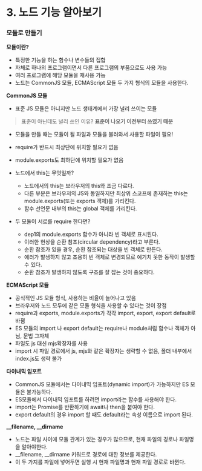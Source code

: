 # 3. 노드 기능 알아보기

### 모듈로 만들기

**모듈이란?**

- 특정한 기능을 하는 함수나 변수들의 집합
- 자체로 하나의 프로그램이면서 다른 프로그램의 부품으로도 사용 가능
- 여러 프로그램에 해당 모듈을 재사용 가능
- 노드는 CommonJS 모듈, ECMAScript 모듈 두 가지 형식의 모듈을 사용한다.

**CommonJS 모듈**

- 표준 JS 모듈은 아니지만 노드 생태계에서 가장 널리 쓰이는 모듈

> 표준이 아닌데도 널리 쓰인 이유? **표준이 나오기 이전부터 쓰였기 때문**
> 
- 모듈을 만들 때는 모듈이 될 파일과 모듈을 불러와서 사용할 파일이 필요!
- require가 반드시 최상단에 위치할 필요가 없음
- module.exports도 최하단에 위치할 필요가 없음

- 노드에서 this는 무엇일까?
    - 노드에서의 this는 브라우저의 this와 조금 다르다.
    - 다른 부분은 브라우저의 JS와 동일하지만 최상위 스코프에 존재하는 this는 module.exports(또는 exports 객체)를 가리킨다.
    - 함수 선언문 내부의 this는 global 객체를 가리킨다.
- 두 모듈이 서로를 require 한다면?
    - dep1의 module.exports 함수가 아니라 빈 객체로 표시된다.
    - 이러한 현상을 순환 참조(circular dependency)라고 부른다.
    - 순환 참조가 있을 경우, 순환 참조되는 대상을 빈 객체로 만든다.
    - 에러가 발생하지 않고 조용히 빈 객체로 변경되므로 예기치 못한 동작이 발생할 수 있다.
    - 순환 참조가 발생하지 않도록 구조를 잘 잡는 것이 중요하다.

**ECMAScript 모듈**

- 공식적인 JS 모듈 형식, 사용하는 비율이 늘어나고 있음
- 브라우저와 노드 모두에 같은 모듈 형식을 사용할 수 있다는 것이 장점
- require과 exports, module.exports가 각각 import, export, export default로 바뀜
- ES 모듈의 import 나 export default는 require나 module처럼 함수나 객체가 아님, 문법 그자체
- 파일도 js 대신 mjs확장자를 사용
- import 시 파일 경로에서 js, mjs와 같은 확장자는 생략할 수 없음, 폴더 내부에서 index.js도 생략 불가

**다이내믹 임포트**

- CommonJS 모듈에서는 다이내믹 임포트(dynamic import)가 가능하지만 ES 모듈은 불가능하다.
- ES모듈에서 다이내믹 임포트를 하려면 import라는 함수를 사용해야 한다.
- import는 Promise를 반환하기에 await나 then을 붙여야 한다.
- export default의 경우 import 할 때도 default라는 속성 이름으로 import 된다.

**__filename, __dirname**

- 노드는 파일 사이에 모듈 관계가 있는 경우가 많으므로, 현재 파일의 경로나 파일명을 알아야한다.
- __filename, __dirname 키워드로 경로에 대한 정보를 제공한다.
- 이 두 가지를 파일에 넣어두면 실행 시 현재 파일명과 현재 파일 경로로 바뀐다.

